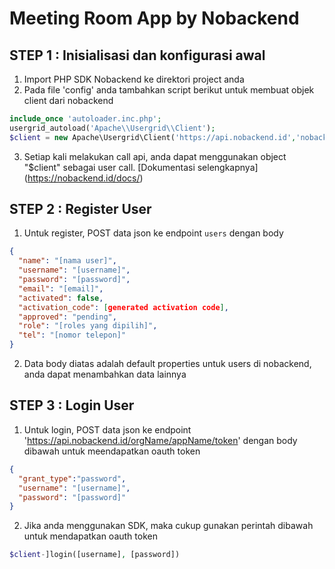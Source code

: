 # Meeting Room App by Nobackend

## STEP 1 : Inisialisasi dan konfigurasi awal
1. Import PHP SDK Nobackend ke direktori project anda
2. Pada file 'config' anda tambahkan script berikut untuk membuat objek client dari nobackend
```php
include_once 'autoloader.inc.php';	
usergrid_autoload('Apache\\Usergrid\\Client');
$client = new Apache\Usergrid\Client('https://api.nobackend.id','nobackend.meeting','meeting');
```
3. Setiap kali melakukan call api, anda dapat menggunakan object "$client" sebagai user call. [Dokumentasi selengkapnya] (https://nobackend.id/docs/)

## STEP 2 : Register User
1. Untuk register, POST data json ke endpoint `users` dengan body 
```json
{
  "name": "[nama user]",
  "username": "[username]",
  "password": "[password]",
  "email": "[email]",
  "activated": false,
  "activation_code": [generated activation code],
  "approved": "pending",
  "role": "[roles yang dipilih]",
  "tel": "[nomor telepon]"
}
```
2. Data body diatas adalah default properties untuk users di nobackend, anda dapat menambahkan data lainnya

## STEP 3 : Login User
1. Untuk login, POST data json ke endpoint 'https://api.nobackend.id/orgName/appName/token' dengan body dibawah untuk meendapatkan oauth token
```json
{
  "grant_type":"password",
  "username": "[username]",
  "password": "[password]"
}
```
2. Jika anda menggunakan SDK, maka cukup gunakan perintah dibawah untuk mendapatkan oauth token
```php
$client-]login([username], [password])
```